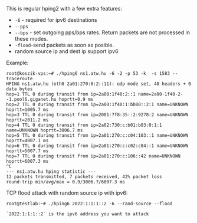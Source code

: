 This is regular hping2 with a few extra features:

* `-6` - required for ipv6 destinations
* `--pps`
* `--bps` - set outgoing pps/bps rates. Return packets are not processed in these modes.
* `-flood`-send packets as soon as posible.
* random source ip and dest ip support ipv6

Example:

    root@koszik-vps:~# ./hping6 ns1.atw.hu -6 -2 -p 53 -k  -s 1583 --traceroute
    HPING ns1.atw.hu (eth0 2a01:270:0:2::11): udp mode set, 48 headers + 0 data bytes
    hop=1 TTL 0 during transit from ip=2a00:1f40:2::1 name=2a00-1f40-2--1.pool6.giganet.hu hoprtt=0.9 ms
    hop=2 TTL 0 during transit from ip=2a00:1f40:1:bb00::2:1 name=UNKNOWN hoprtt=1005.7 ms
    hop=3 TTL 0 during transit from ip=2001:7f8:35::2:9278:2 name=UNKNOWN hoprtt=2011.2 ms
    hop=4 TTL 0 during transit from ip=2a02:730:c:b01:b03:0:1:1 name=UNKNOWN hoprtt=3006.7 ms
    hop=5 TTL 0 during transit from ip=2a01:270:c:c04:103::1 name=UNKNOWN hoprtt=4007.1 ms
    hop=6 TTL 0 during transit from ip=2a01:270:c:c02:c04::1 name=UNKNOWN hoprtt=5007.7 ms
    hop=7 TTL 0 during transit from ip=2a01:270:c:106::42 name=UNKNOWN hoprtt=6007.3 ms
    ^C
    --- ns1.atw.hu hping statistic ---
    12 packets transmitted, 7 packets received, 42% packet loss
    round-trip min/avg/max = 0.9/3006.7/6007.3 ms


TCP flood attack with random source ip with ipv6:

    root@testlab:~# ./hping6 2022:1:1:1::2 -6 --rand-source --flood

    `2022:1:1:1::2` is the ipv6 address you want to attack


